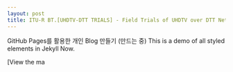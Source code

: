 ```yaml
---
layout: post
title: ITU-R BT.[UHDTV-DTT TRIALS] - Field Trials of UHDTV over DTT Networks
---
```


GitHub Pages를 활용한 개인 Blog 만들기 (만드는 중) 
This is a demo of all styled elements in Jekyll Now.

[View the ma
